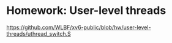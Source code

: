 # Homework: User-level threads

https://github.com/WLBF/xv6-public/blob/hw/user-level-threads/uthread_switch.S
